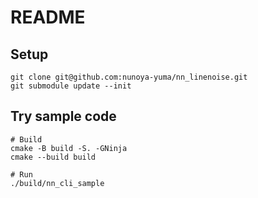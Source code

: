 # README

## Setup

```shell
git clone git@github.com:nunoya-yuma/nn_linenoise.git
git submodule update --init
```

## Try sample code

```shell
# Build
cmake -B build -S. -GNinja
cmake --build build

# Run
./build/nn_cli_sample
```
